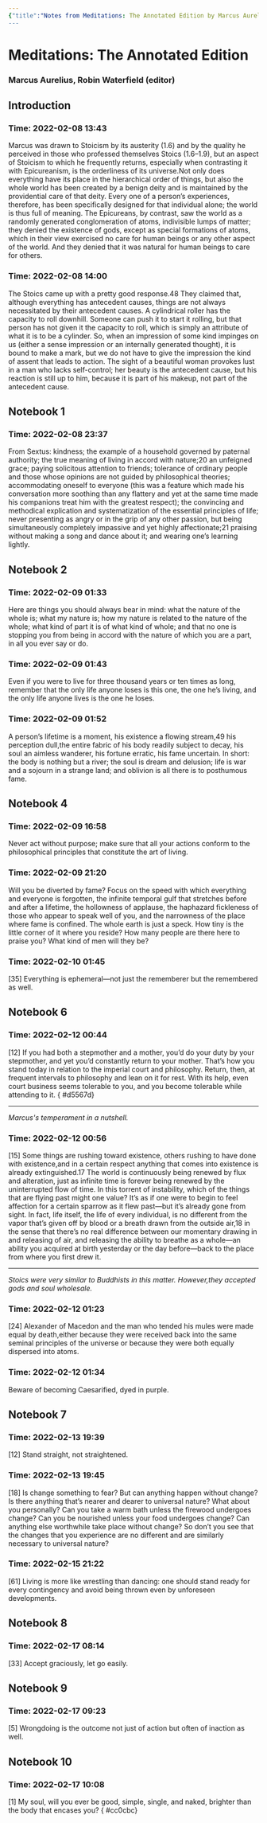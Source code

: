 ```yaml
---
{"title":"Notes from Meditations: The Annotated Edition by Marcus Aurelius, Robin Waterfield (editor)","updated":"2023-02-12T21:55:08+06:00","created":"2022-02-17T06:45:03+06:00","latitude":23.78561204,"longitude":89.81143947,"altitude":-58.789,"dg-publish":true,"tags":["philosophy","stoicism","western","reading-note"],"permalink":"/personal/reading/notes-and-highlights/meditations-the-annotated-edition-by-marcus-aurel/","dgPassFrontmatter":true,"maturity":"1"}
---
```


# Meditations: The Annotated Edition
### Marcus Aurelius, Robin Waterfield (editor)

## Introduction


### Time: 2022-02-08 13:43
Marcus was drawn to Stoicism by its austerity (1.6) and by the quality he perceived in those who professed themselves Stoics (1.6–1.9), but an aspect of Stoicism to which he frequently returns, especially when contrasting it with Epicureanism, is the orderliness of its universe.Not only does everything have its place in the hierarchical order of things, but also the whole world has been created by a benign deity and is maintained by the providential care of that deity. Every one of a person’s experiences, therefore, has been specifically designed for that individual alone; the world is thus full of meaning. The Epicureans, by contrast, saw the world as a randomly generated conglomeration of atoms, indivisible lumps of matter; they denied the existence of gods, except as special formations of atoms, which in their view exercised no care for human beings or any other aspect of the world. And they denied that it was natural for human beings to care for others.


### Time: 2022-02-08 14:00
The Stoics came up with a pretty good response.48 They claimed that, although everything has antecedent causes, things are not always necessitated by their antecedent causes. A cylindrical roller has the capacity to roll downhill. Someone can push it to start it rolling, but that person has not given it the capacity to roll, which is simply an attribute of what it is to be a cylinder. So, when an impression of some kind impinges on us (either a sense impression or an internally generated thought), it is bound to make a mark, but we do not have to give the impression the kind of assent that leads to action. The sight of a beautiful woman provokes lust in a man who lacks self-control; her beauty is the antecedent cause, but his reaction is still up to him, because it is part of his makeup, not part of the antecedent cause.


## Notebook 1


### Time: 2022-02-08 23:37
From Sextus: kindness; the example of a household governed by paternal authority; the true meaning of living in accord with nature;20 an unfeigned grace; paying solicitous attention to friends; tolerance of ordinary people and those whose opinions are not guided by philosophical theories; accommodating oneself to everyone (this was a feature which made his conversation more soothing than any flattery and yet at the same time made his companions treat him with the greatest respect); the convincing and methodical explication and systematization of the essential principles of life; never presenting as angry or in the grip of any other passion, but being simultaneously completely impassive and yet highly affectionate;21 praising without making a song and dance about it; and wearing one’s learning lightly.


## Notebook 2


### Time: 2022-02-09 01:33
Here are things you should always bear in mind: what the nature of the whole is; what my nature is; how my nature is related to the nature of the whole; what kind of part it is of what kind of whole; and that no one is stopping you from being in accord with the nature of which you are a part, in all you ever say or do.


### Time: 2022-02-09 01:43
Even if you were to live for three thousand years or ten times as long, remember that the only life anyone loses is this one, the one he’s living, and the only life anyone lives is the one he loses.


### Time: 2022-02-09 01:52
A person’s lifetime is a moment, his existence a flowing stream,49 his perception dull,the entire fabric of his body readily subject to decay, his soul an aimless wanderer, his fortune erratic, his fame uncertain. In short: the body is nothing but a river; the soul is dream and delusion; life is war and a sojourn in a strange land; and oblivion is all there is to posthumous fame.


## Notebook 4


### Time: 2022-02-09 16:58
Never act without purpose; make sure that all your actions conform to the philosophical principles that constitute the art of living.


### Time: 2022-02-09 21:20
Will you be diverted by fame? Focus on the speed with which everything and everyone is forgotten, the infinite temporal gulf that stretches before and after a lifetime, the hollowness of applause, the haphazard fickleness of those who appear to speak well of you, and the narrowness of the place where fame is confined. The whole earth is just a speck. How tiny is the little corner of it where you reside? How many people are there here to praise you? What kind of men will they be?


### Time: 2022-02-10 01:45
[35] Everything is ephemeral—not just the rememberer but the remembered as well.


## Notebook 6


### Time: 2022-02-12 00:44
[12] If you had both a stepmother and a mother, you’d do your duty by your stepmother, and yet you’d constantly return to your mother. That’s how you stand today in relation to the imperial court and philosophy. Return, then, at frequent intervals to philosophy and lean on it for rest. With its help, even court business seems tolerable to you, and you become tolerable while attending to it.
{ #d5567d}


---
*Marcus's temperament in a nutshell.*


### Time: 2022-02-12 00:56
[15] Some things are rushing toward existence, others rushing to have done with existence,and in a certain respect anything that comes into existence is already extinguished.17 The world is continuously being renewed by flux and alteration, just as infinite time is forever being renewed by the uninterrupted flow of time. In this torrent of instability, which of the things that are flying past might one value? It’s as if one were to begin to feel affection for a certain sparrow as it flew past—but it’s already gone from sight. In fact, life itself, the life of every individual, is no different from the vapor that’s given off by blood or a breath drawn from the outside air,18 in the sense that there’s no real difference between our momentary drawing in and releasing of air, and releasing the ability to breathe as a whole—an ability you acquired at birth yesterday or the day before—back to the place from where you first drew it.

---
*Stoics were very similar to Buddhists in this matter. However,they accepted gods and soul wholesale.*


### Time: 2022-02-12 01:23
[24] Alexander of Macedon and the man who tended his mules were made equal by death,either because they were received back into the same seminal principles of the universe or because they were both equally dispersed into atoms.


### Time: 2022-02-12 01:34
Beware of becoming Caesarified, dyed in purple.


## Notebook 7


### Time: 2022-02-13 19:39
[12] Stand straight, not straightened.


### Time: 2022-02-13 19:45
[18] Is change something to fear? But can anything happen without change? Is there anything that’s nearer and dearer to universal nature? What about you personally? Can you take a warm bath unless the firewood undergoes change? Can you be nourished unless your food undergoes change? Can anything else worthwhile take place without change? So don’t you see that the changes that you experience are no different and are similarly necessary to universal nature?


### Time: 2022-02-15 21:22
[61] Living is more like wrestling than dancing: one should stand ready for every contingency and avoid being thrown even by unforeseen developments.


## Notebook 8


### Time: 2022-02-17 08:14
[33] Accept graciously, let go easily.


## Notebook 9


### Time: 2022-02-17 09:23
[5] Wrongdoing is the outcome not just of action but often of inaction as well.


## Notebook 10


### Time: 2022-02-17 10:08
[1] My soul, will you ever be good, simple, single, and naked, brighter than the body that encases you?
{ #cc0cbc}

